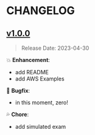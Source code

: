 # CHANGELOG

## [v1.0.0](link_of_tag)

> Release Date: 2023-04-30

:boom: **Enhancement**:

- add README
- add AWS Examples

:bug: **Bugfix**:

- in this moment, zero!

:sweat_drops: **Chore**:

- add simulated exam
